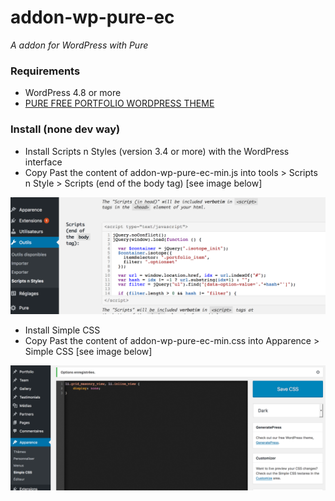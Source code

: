 # addon-wp-pure-ec
_A addon for WordPress with Pure_

### Requirements
- WordPress 4.8 or more
- [PURE FREE PORTFOLIO WORDPRESS THEME ](https://gt3themes.com/wordpress/pure-free-portfolio-wordpress-theme/)

### Install (none dev way)
- Install Scripts n Styles (version 3.4 or more) with the WordPress interface
- Copy Past the content of addon-wp-pure-ec-min.js into tools > Scripts n Style > Scripts (end of the body tag) [see image below]

![alt text](https://github.com/tsandras/addon-wp-pure-ec/blob/master/assets/tools-scriptsnstyles.png "Where put the addon")

- Install Simple CSS
- Copy Past the content of addon-wp-pure-ec-min.css into Apparence > Simple CSS [see image below]

![alt text](https://github.com/tsandras/addon-wp-pure-ec/blob/master/assets/tools-customcss.png "Where put the addon")

